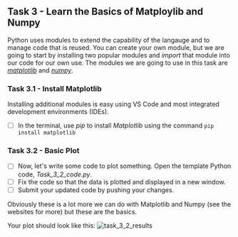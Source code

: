 ## Task 3 - Learn the Basics of Matploylib and Numpy

Python uses modules to extend the capability of the langauge and to manage code that is reused.  You can create your own module, but we are going to start by installing two popular modules and *import* that module into our code for our own use.  The modules we are going to use in this task are [*matplotlib*](https://matplotlib.org/) and [*numpy*](https://numpy.org/).

### Task 3.1 - Install Matplotlib
Installing additional modules is easy using VS Code and most integrated development environments (IDEs).
- [ ] In the terminal, use *pip* to install *Matplotlib* using the command `pip install matplotlib`

### Task 3.2 - Basic Plot
- [ ] Now, let's write some code to plot something.  Open the template Python code, *Task_3_2_code.py*.
- [ ] Fix the code so that the data is plotted and displayed in a new window.
- [ ] Submit your updated code by pushing your changes.

Obviously these is a lot more we can do with Matplotlib and Numpy (see the websites for more) but these are the basics.

Your plot should look like this:
![task_3_2_results](https://github.com/Cal-Poly-Simulation-Lab/recruit-level/assets/12238951/19ff17c3-7d40-465f-ad2b-c1a76a782739)
